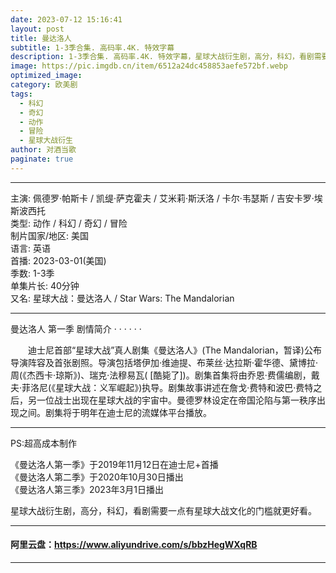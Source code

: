 ```yaml
---
date: 2023-07-12 15:16:41
layout: post
title: 曼达洛人
subtitle: 1-3季合集. 高码率.4K. 特效字幕
description: 1-3季合集. 高码率.4K. 特效字幕，星球大战衍生剧，高分，科幻，看剧需要一点有星球大战文化的门槛就更好看...
image: https://pic.imgdb.cn/item/6512a24dc458853aefe572bf.webp
optimized_image: 
category: 欧美剧
tags:
  - 科幻
  - 奇幻
  - 动作
  - 冒险
  - 星球大战衍生
author: 对酒当歌
paginate: true
---
```


---

主演: 佩德罗·帕斯卡 / 凯缇·萨克霍夫 / 艾米莉·斯沃洛 / 卡尔·韦瑟斯 / 吉安卡罗·埃斯波西托  
类型: 动作 / 科幻 / 奇幻 / 冒险  
制片国家/地区: 美国  
语言: 英语  
首播: 2023-03-01(美国)  
季数: 1-3季  
单集片长: 40分钟  
又名: 星球大战：曼达洛人 / Star Wars: The Mandalorian  

---

曼达洛人 第一季 剧情简介 · · · · · ·

　　迪士尼首部“星球大战”真人剧集《曼达洛人》(The Mandalorian，暂译)公布导演阵容及首张剧照。导演包括塔伊加·维迪提、布莱丝·达拉斯·霍华德、黛博拉·周(《杰西卡·琼斯》)、瑞克·法穆易瓦( [酷毙了])。剧集首集将由乔恩·费儒编剧，戴夫·菲洛尼(《星球大战：义军崛起》)执导。剧集故事讲述在詹戈·费特和波巴·费特之后，另一位战士出现在星球大战的宇宙中。曼德罗林设定在帝国沦陷与第一秩序出现之间。剧集将于明年在迪士尼的流媒体平台播放。

---

PS:超高成本制作  

《曼达洛人第一季》于2019年11月12日在迪士尼+首播  
《曼达洛人第二季》于2020年10月30日播出  
《曼达洛人第三季》2023年3月1日播出  

星球大战衍生剧，高分，科幻，看剧需要一点有星球大战文化的门槛就更好看。  

---

#### 阿里云盘：<https://www.aliyundrive.com/s/bbzHegWXqRB>

---
